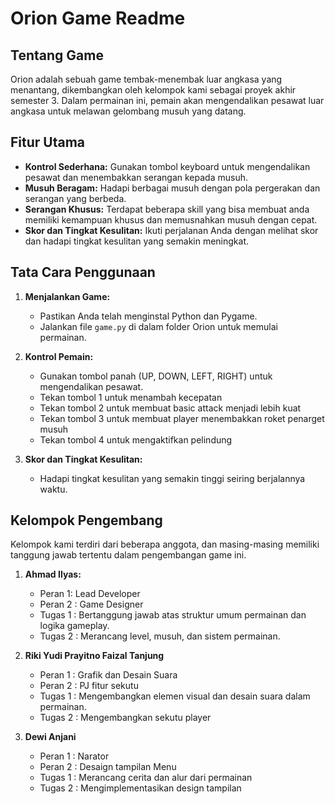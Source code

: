 # Orion Game Readme

## Tentang Game
Orion adalah sebuah game tembak-menembak luar angkasa yang menantang, dikembangkan oleh kelompok kami sebagai proyek akhir semester 3. Dalam permainan ini, pemain akan mengendalikan pesawat luar angkasa untuk melawan gelombang musuh yang datang.

## Fitur Utama
- **Kontrol Sederhana:** Gunakan tombol keyboard untuk mengendalikan pesawat dan menembakkan serangan kepada musuh.
- **Musuh Beragam:** Hadapi berbagai musuh dengan pola pergerakan dan serangan yang berbeda.
- **Serangan Khusus:** Terdapat beberapa skill yang bisa membuat anda memiliki kemampuan khusus dan memusnahkan musuh dengan cepat.
- **Skor dan Tingkat Kesulitan:** Ikuti perjalanan Anda dengan melihat skor dan hadapi tingkat kesulitan yang semakin meningkat.

## Tata Cara Penggunaan

1. **Menjalankan Game:**
   - Pastikan Anda telah menginstal Python dan Pygame.
   - Jalankan file `game.py` di dalam folder Orion untuk memulai permainan.

2. **Kontrol Pemain:**
   - Gunakan tombol panah (UP, DOWN, LEFT, RIGHT) untuk mengendalikan pesawat.
   - Tekan tombol 1 untuk menambah kecepatan
   - Tekan tombol 2 untuk membuat basic attack menjadi lebih kuat
   - Tekan tombol 3 untuk membuat player menembakkan roket penarget musuh
   - Tekan tombol 4 untuk mengaktifkan pelindung

3. **Skor dan Tingkat Kesulitan:**
   - Hadapi tingkat kesulitan yang semakin tinggi seiring berjalannya waktu.

## Kelompok Pengembang

Kelompok kami terdiri dari beberapa anggota, dan masing-masing memiliki tanggung jawab tertentu dalam pengembangan game ini.

1. **Ahmad Ilyas:**
   - Peran 1: Lead Developer
   - Peran 2 : Game Designer
   - Tugas 1 : Bertanggung jawab atas struktur umum permainan dan logika gameplay.
   - Tugas 2 : Merancang level, musuh, dan sistem permainan.

3. **Riki Yudi Prayitno Faizal Tanjung**
   - Peran 1 : Grafik dan Desain Suara
   - Peran 2 : PJ fitur sekutu
   - Tugas 1 : Mengembangkan elemen visual dan desain suara dalam permainan.
   - Tugas 2 : Mengembangkan sekutu player

4. **Dewi Anjani**
   - Peran 1 : Narator
   - Peran 2 : Desaign tampilan Menu
   - Tugas 1 : Merancang cerita dan alur dari permainan
   - Tugas 2 : Mengimplementasikan design tampilan
